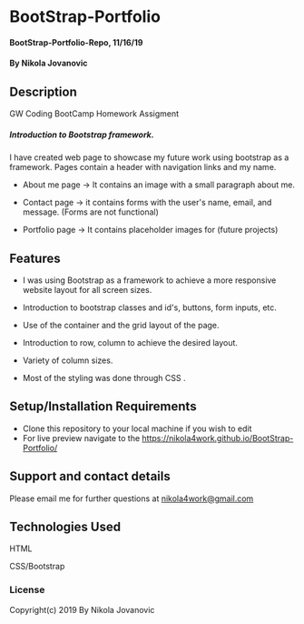 # BootStrap-Portfolio

#### BootStrap-Portfolio-Repo, 11/16/19

#### By Nikola Jovanovic

## Description
GW Coding BootCamp Homework Assigment
##### Introduction to Bootstrap framework.

I have created web page to showcase my future work using bootstrap as a framework. 
Pages contain a header with navigation links and my name.

* About me page -> It contains an image with a small paragraph about me.

* Contact page -> it contains forms with the user's name, email, and message. 
(Forms are not functional)

* Portfolio page -> It contains placeholder images for (future projects) 



## Features

* I was using Bootstrap as a framework to achieve a more responsive website layout for all screen sizes. 
* Introduction to bootstrap classes and id's, buttons, form inputs, etc.
* Use of the container and the grid layout of the page.
* Introduction to row, column to achieve the desired layout.
* Variety of column sizes.

* Most of the styling was done through CSS . 



## Setup/Installation Requirements

* Clone this repository to your local machine if you wish to edit
* For live preview navigate to the https://nikola4work.github.io/BootStrap-Portfolio/



## Support and contact details

Please email me for further questions at nikola4work@gmail.com


## Technologies Used

HTML

CSS/Bootstrap


### License

Copyright(c) 2019 By Nikola Jovanovic
